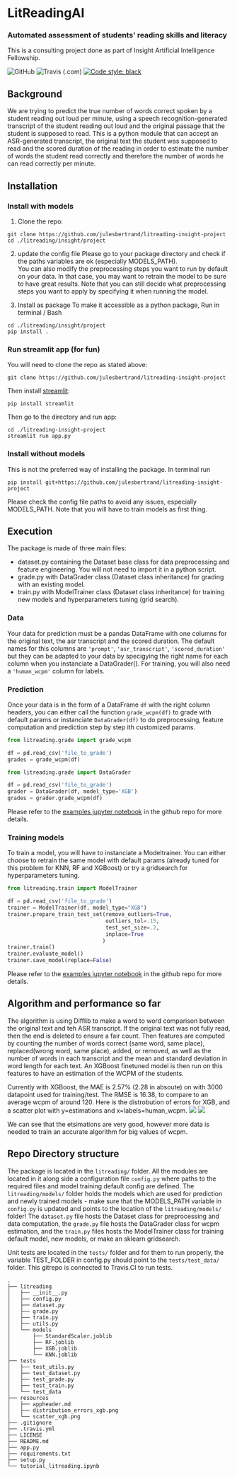 # LitReadingAI 
### Automated assessment of students' reading skills and literacy
This is a consulting project done as part of Insight Artificial Intelligence Fellowship.

![GitHub](https://img.shields.io/github/license/julesbertrand/litreading-insight-project)
![Travis (.com)](https://img.shields.io/travis/com/julesbertrand/litreading-insight-project?label=TravisCI)
[![Code style: black](https://img.shields.io/badge/code%20style-black-000000.svg)](https://github.com/ambv/black)

## Background
We are trying to predict the true number of words correct spoken by a student reading out loud per minute, using a speech recognition-generated transcript of the student reading out loud and the original passage that the student is supposed to read.
This is a python module that can accept an ASR-generated transcript, the original text the student was supposed to read and the scored duration of the reading in order to estimate the number of words the student read correctly and therefore the number of words he can read correctly per minute.


## Installation

### Install with models
1. Clone the repo:
```
git clone https://github.com/julesbertrand/litreading-insight-project
cd ./litreading/insight/project
```
2. update the config file
Please go to your package directory and check if the paths variables are ok (especially MODELS_PATH).  
You can also modify the preprocessing steps you want to run by default on your data. In that case, you may want to retrain the model to be sure to have great results. Note that you can still decide what preprocessing steps you want to apply by specifying it when running the model.

3. Install as package
To make it accessible as a python package, Run in terminal / Bash
```
cd ./litreading/insight/project
pip install .
```

### Run streamlit app (for fun)
You will need to clone the repo as stated above:
```
git clone https://github.com/julesbertrand/litreading-insight-project
```
Then install [streamlit](https://www.streamlit.io/):
```
pip install streamlit
```
Then go to the directory and run app:
```
cd ./litreading-insight-project
streamlit run app.py
```

### Install without models

This is not the preferred way of installing the package. In terminal run 
```
pip install git+https://github.com/julesbertrand/litreading-insight-project
```
Please check the config file paths to avoid any issues, especially MODELS_PATH. Note that you will have to train models as first thing.

## Execution

The package is made of three main files: 
- dataset.py containing the Dataset base class for data preprocessing and feature engineering. You will not need to import it in a python script.
- grade.py with DataGrader class (Dataset class inheritance) for grading with an existing model.
- train.py with ModelTrainer class (Dataset class inheritance) for training new models and hyperparameters tuning (grid search).

### Data

Your data for prediction must be a pandas DataFrame with one columns for the original text, the asr transcript and the scored duration. The default names for this columns are `'prompt'`, `'asr_transcript'`, `'scored_duration'` but they can be adapted to your data by specigying the right name for each column when you instanciate a DataGrader(). For training, you will also need a `'human_wcpm'` column for labels.

### Prediction

Once your data is in the form of a DataFrame `df` with the right column headers, you can either call the function `grade_wcpm(df)` to grade with default params or instanciate `DataGrader(df)` to do preprocessing, feature computation and prediction step by step ith customized params. 

```python
from litreading.grade import grade_wcpm

df = pd.read_csv('file_to_grade')
grades = grade_wcpm(df)
```

```python
from litreading.grade import DataGrader

df = pd.read_csv('file_to_grade')
grader = DataGrader(df, model_type='XGB')
grades = grader.grade_wcpm(df)
```

Please refer to the [examples jupyter notebook](https://github.com/julesbertrand/litreading-insight-project/blob/master/tutorial_litgrade.ipynb) in the github repo for more details.

### Training models

To train a model, you will have to instanciate a Modeltrainer. You can either choose to retrain the same model with default params (already tuned for this problem for KNN, RF and XGBoost) or try a gridsearch for hyperparameters tuning.

```python
from litreading.train import ModelTrainer

df = pd.read_csv('file_to_grade')
trainer = ModelTrainer(df, model_type="XGB")
trainer.prepare_train_test_set(remove_outliers=True,
                               outliers_tol=.15,
                               test_set_size=.2,
                               inplace=True
                              )
trainer.train()
trainer.evaluate_model()
trainer.save_model(replace=False)
```

Please refer to the [examples jupyter notebook](https://github.com/julesbertrand/litreading-insight-project/blob/master/tutorial_litgrade.ipynb) in the github repo for more details.

## Algorithm and performance so far

The algorithm is using Difflib to make a word to word comparison between the original text and teh ASR transcript. If the original text was not fully read, then the end is deleted to ensure a fair count. Then features are computed by counting the number of words correct (same word, same place), replaced(wrong word, same place), added, or removed, as well as the number of words in each transcript and the mean and standard deviation in word length for each text. An XGBoost finetuned model is then run on this features to have an estimation of the WCPM of the students.

Currently with XGBoost, the MAE is 2.57% (2.28 in absoute) on with 3000 datapoint used for training/test. The RMSE is 16.38, to compare to an average wcpm of around 120. Here is the distrobution of errors for XGB, and a scatter plot with y=estimations and x=labels=human_wcpm. 
![](resources/distribution_errors_xgb.png?raw=true)
![](resources/scatter_xgb.png?raw=true)

We can see that the etsimations are very good, however more data is needed to train an accurate algorithm for big values of wcpm.

## Repo Directory structure
The package is located in the `litreading/` folder. All the modules are located in it along side a configuration file `config.py` where paths to the required files and model training default config are defined. The `litreading/models/` folder holds the models which are used for prediction and newly trained models - make sure that the MODELS_PATH variable in `config.py` is updated and points to the location of the `litreading/models/` folder! The `dataset.py` file hosts the Dataset class for preprocessing and data computation, the `grade.py` file hosts the DataGrader class for wcpm estimation, and the `train.py` files hosts the ModelTrainer class for training default model, new models, or make an sklearn gridsearch.  

Unit tests are located in the `tests/` folder and for them to run properly, the variable TEST_FOLDER in config.py should point to the `tests/test_data/` folder. This gitrepo is connected to Travis.CI to run tests.

```
.
├── litreading
│   ├── __init__.py
│   ├── config.py
│   ├── dataset.py
│   ├── grade.py
│   ├── train.py
│   ├── utils.py
│   └── models
│       ├── StandardScaler.joblib
│       ├── RF.joblib
│       ├── XGB.joblib
│       └── KNN.joblib
├── tests
│   ├── test_utils.py
│   ├── test_dataset.py
│   ├── test_grade.py
│   ├── test_train.py
│   └── test_data
├── resources
│   ├── appheader.md
│   ├── distribution_errors_xgb.png
│   └── scatter_xgb.png
├── .gitignore
├── .travis.yml
├── LICENSE  
├── README.md
├── app.py
├── requirements.txt
├── setup.py
└── tutorial_litreading.ipynb 
```
